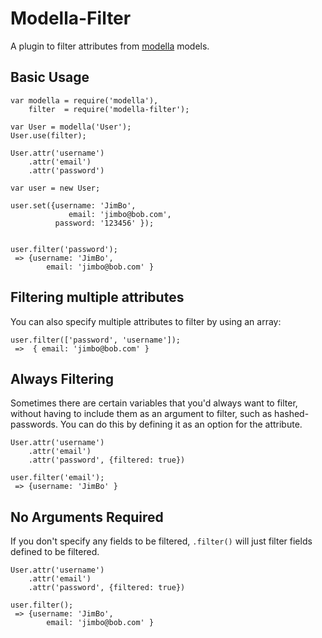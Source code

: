 # Modella-Filter

A plugin to filter attributes from [modella](http://github.com/modella/modella) models.

## Basic Usage

    var modella = require('modella'),
        filter  = require('modella-filter');

    var User = modella('User');
    User.use(filter);

    User.attr('username')
        .attr('email')
        .attr('password')

    var user = new User;

    user.set({username: 'JimBo',
                 email: 'jimbo@bob.com',
              password: '123456' });


    user.filter('password');
     => {username: 'JimBo',
            email: 'jimbo@bob.com' }

## Filtering multiple attributes

You can also specify multiple attributes to filter by using an array:

    user.filter(['password', 'username']);
     =>  { email: 'jimbo@bob.com' }

## Always Filtering

Sometimes there are certain variables that you'd always want to filter, without
having to include them as an argument to filter, such as hashed-passwords. You
can do this by defining it as an option for the attribute.

    User.attr('username')
        .attr('email')
        .attr('password', {filtered: true})

    user.filter('email');
     => {username: 'JimBo' }

## No Arguments Required

If you don't specify any fields to be filtered, `.filter()` will just filter
fields defined to be filtered.

    User.attr('username')
        .attr('email')
        .attr('password', {filtered: true})

    user.filter();
     => {username: 'JimBo',
            email: 'jimbo@bob.com' }

